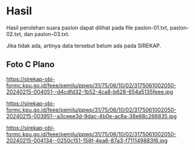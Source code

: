 # Hasil

Hasil perolehan suara paslon dapat dilihat pada file paslon-01.txt, paslon-02.txt, dan paslon-03.txt.

Jika tidak ada, artinya data tersebut belum ada pada SIREKAP.

## Foto C Plano

https://sirekap-obj-formc.kpu.go.id/feee/pemilu/ppwp/31/75/06/10/02/3175061002050-20240215-004051--d4cdfd32-1b52-4ca8-b628-654a5135feee.jpg

https://sirekap-obj-formc.kpu.go.id/feee/pemilu/ppwp/31/75/06/10/02/3175061002050-20240215-003951--a3ceee3d-9dac-4b0e-ac8a-38e68c266835.jpg

https://sirekap-obj-formc.kpu.go.id/feee/pemilu/ppwp/31/75/06/10/02/3175061002050-20240215-004134--0250c151-158f-4ea6-87a3-f711149883f6.jpg
